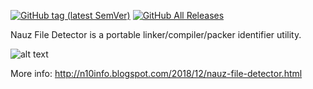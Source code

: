 [![GitHub tag (latest SemVer)](https://img.shields.io/github/tag/horsicq/Nauz-File-Detector.svg)](https://github.com/horsicq/Nauz-File-Detector/releases)
[![GitHub All Releases](https://img.shields.io/github/downloads/horsicq/Nauz-File-Detector/total.svg)](https://github.com/horsicq/Nauz-File-Detector/releases)

Nauz File Detector is a portable linker/compiler/packer identifier utility.

![alt text](https://github.com/horsicq/Nauz-File-Detector/blob/master/screenshot.jpg "Screenshot")

More info: http://n10info.blogspot.com/2018/12/nauz-file-detector.html